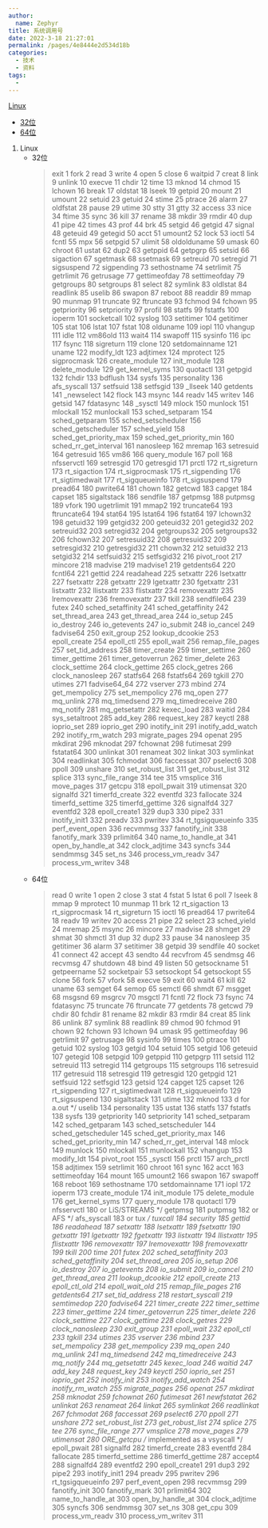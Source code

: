 ```yaml
---
author: 
  name: Zephyr
title: 系统调用号
date: 2022-3-18 21:27:01
permalink: /pages/4e8444e2d534d18b
categories: 
  - 技术
  - 资料
tags: 
  - 
---
```


[Linux](#Linux)

- [32位](#Linux_32)
- [64位](#Linux_64)

1. <span id="Linux">Linux</span>
   - <span id="Linux_32">32位</span>
     >exit 1
     >fork 2
     >read 3
     >write 4
     >open 5
     >close 6
     >waitpid 7
     >creat 8
     >link 9
     >unlink 10
     >execve 11
     >chdir 12
     >time 13
     >mknod 14
     >chmod 15
     >lchown 16
     >break 17
     >oldstat 18
     >lseek 19
     >getpid 20
     >mount 21
     >umount 22
     >setuid 23
     >getuid 24
     >stime 25
     >ptrace 26
     >alarm 27
     >oldfstat 28
     >pause 29
     >utime 30
     >stty 31
     >gtty 32
     >access 33
     >nice 34
     >ftime 35
     >sync 36
     >kill 37
     >rename 38
     >mkdir 39
     >rmdir 40
     >dup 41
     >pipe 42
     >times 43
     >prof 44
     >brk 45
     >setgid 46
     >getgid 47
     >signal 48
     >geteuid 49
     >getegid 50
     >acct 51
     >umount2 52
     >lock 53
     >ioctl 54
     >fcntl 55
     >mpx 56
     >setpgid 57
     >ulimit 58
     >oldolduname 59
     >umask 60
     >chroot 61
     >ustat 62
     >dup2 63
     >getppid 64
     >getpgrp 65
     >setsid 66
     >sigaction 67
     >sgetmask 68
     >ssetmask 69
     >setreuid 70
     >setregid 71
     >sigsuspend 72
     >sigpending 73
     >sethostname 74
     >setrlimit 75
     >getrlimit 76
     >getrusage 77
     >gettimeofday 78
     >settimeofday 79
     >getgroups 80
     >setgroups 81
     >select 82
     >symlink 83
     >oldlstat 84
     >readlink 85
     >uselib 86
     >swapon 87
     >reboot 88
     >readdir 89
     >mmap 90
     >munmap 91
     >truncate 92
     >ftruncate 93
     >fchmod 94
     >fchown 95
     >getpriority 96
     >setpriority 97
     >profil 98
     >statfs 99
     >fstatfs 100
     >ioperm 101
     >socketcall 102
     >syslog 103
     >setitimer 104
     >getitimer 105
     >stat 106
     >lstat 107
     >fstat 108
     >olduname 109
     >iopl 110
     >vhangup 111
     >idle 112
     >vm86old 113
     >wait4 114
     >swapoff 115
     >sysinfo 116
     >ipc 117
     >fsync 118
     >sigreturn 119
     >clone 120
     >setdomainname 121
     >uname 122
     >modify_ldt 123
     >adjtimex 124
     >mprotect 125
     >sigprocmask 126
     >create_module 127
     >init_module 128
     >delete_module 129
     >get_kernel_syms 130
     >quotactl 131
     >getpgid 132
     >fchdir 133
     >bdflush 134
     >sysfs 135
     >personality 136
     >afs_syscall 137
     >setfsuid 138
     >setfsgid 139
     >_llseek 140
     >getdents 141
     >_newselect 142
     >flock 143
     >msync 144
     >readv 145
     >writev 146
     >getsid 147
     >fdatasync 148
     >_sysctl 149
     >mlock 150
     >munlock 151
     >mlockall 152
     >munlockall 153
     >sched_setparam 154
     >sched_getparam 155
     >sched_setscheduler 156
     >sched_getscheduler 157
     >sched_yield 158
     >sched_get_priority_max 159
     >sched_get_priority_min 160
     >sched_rr_get_interval 161
     >nanosleep 162
     >mremap 163
     >setresuid 164
     >getresuid 165
     >vm86 166
     >query_module 167
     >poll 168
     >nfsservctl 169
     >setresgid 170
     >getresgid 171
     >prctl 172
     >rt_sigreturn 173
     >rt_sigaction 174
     >rt_sigprocmask 175
     >rt_sigpending 176
     >rt_sigtimedwait 177
     >rt_sigqueueinfo 178
     >rt_sigsuspend 179
     >pread64 180
     >pwrite64 181
     >chown 182
     >getcwd 183
     >capget 184
     >capset 185
     >sigaltstack 186
     >sendfile 187
     >getpmsg 188
     >putpmsg 189
     >vfork 190
     >ugetrlimit 191
     >mmap2 192
     >truncate64 193
     >ftruncate64 194
     >stat64 195
     >lstat64 196
     >fstat64 197
     >lchown32 198
     >getuid32 199
     >getgid32 200
     >geteuid32 201
     >getegid32 202
     >setreuid32 203
     >setregid32 204
     >getgroups32 205
     >setgroups32 206
     >fchown32 207
     >setresuid32 208
     >getresuid32 209
     >setresgid32 210
     >getresgid32 211
     >chown32 212
     >setuid32 213
     >setgid32 214
     >setfsuid32 215
     >setfsgid32 216
     >pivot_root 217
     >mincore 218
     >madvise 219
     >madvise1 219
     >getdents64 220
     >fcntl64 221
     >gettid 224
     >readahead 225
     >setxattr 226
     >lsetxattr 227
     >fsetxattr 228
     >getxattr 229
     >lgetxattr 230
     >fgetxattr 231
     >listxattr 232
     >llistxattr 233
     >flistxattr 234
     >removexattr 235
     >lremovexattr 236
     >fremovexattr 237
     >tkill 238
     >sendfile64 239
     >futex 240
     >sched_setaffinity 241
     >sched_getaffinity 242
     >set_thread_area 243
     >get_thread_area 244
     >io_setup 245
     >io_destroy 246
     >io_getevents 247
     >io_submit 248
     >io_cancel 249
     >fadvise64 250
     >exit_group 252
     >lookup_dcookie 253
     >epoll_create 254
     >epoll_ctl 255
     >epoll_wait 256
     >remap_file_pages 257
     >set_tid_address 258
     >timer_create 259
     >timer_settime 260
     >timer_gettime 261
     >timer_getoverrun 262
     >timer_delete 263
     >clock_settime 264
     >clock_gettime 265
     >clock_getres 266
     >clock_nanosleep 267
     >statfs64 268
     >fstatfs64 269
     >tgkill 270
     >utimes 271
     >fadvise64_64 272
     >vserver 273
     >mbind 274
     >get_mempolicy 275
     >set_mempolicy 276
     >mq_open 277
     >mq_unlink 278
     >mq_timedsend 279
     >mq_timedreceive 280
     >mq_notify 281
     >mq_getsetattr 282
     >kexec_load 283
     >waitid 284
     >sys_setaltroot 285
     >add_key 286
     >request_key 287
     >keyctl 288
     >ioprio_set 289
     >ioprio_get 290
     >inotify_init 291
     >inotify_add_watch 292
     >inotify_rm_watch 293
     >migrate_pages 294
     >openat 295
     >mkdirat 296
     >mknodat 297
     >fchownat 298
     >futimesat 299
     >fstatat64 300
     >unlinkat 301
     >renameat 302
     >linkat 303
     >symlinkat 304
     >readlinkat 305
     >fchmodat 306
     >faccessat 307
     >pselect6 308
     >ppoll 309
     >unshare 310
     >set_robust_list 311
     >get_robust_list 312
     >splice 313
     >sync_file_range 314
     >tee 315
     >vmsplice 316
     >move_pages 317
     >getcpu 318
     >epoll_pwait 319
     >utimensat 320
     >signalfd 321
     >timerfd_create 322
     >eventfd 323
     >fallocate 324
     >timerfd_settime 325
     >timerfd_gettime 326
     >signalfd4 327
     >eventfd2 328
     >epoll_create1 329
     >dup3 330
     >pipe2 331
     >inotify_init1 332
     >preadv 333
     >pwritev 334
     >rt_tgsigqueueinfo 335
     >perf_event_open 336
     >recvmmsg 337
     >fanotify_init 338 
     >fanotify_mark 339 
     >prlimit64 340 
     >name_to_handle_at 341 
     >open_by_handle_at 342 
     >clock_adjtime 343 
     >syncfs 344
     >sendmmsg 345
     >set_ns 346 
     >process_vm_readv 347
     >process_vm_writev 348
   - <span id="Linux_64">64位</span>
     >read 0
     >write 1
     >open 2
     >close 3
     >stat 4
     >fstat 5
     >lstat 6
     >poll 7
     >lseek 8
     >mmap 9
     >mprotect 10
     >munmap 11
     >brk 12
     >rt_sigaction 13
     >rt_sigprocmask 14
     >rt_sigreturn 15
     >ioctl 16
     >pread64 17
     >pwrite64 18
     >readv 19
     >writev 20
     >access 21
     >pipe 22
     >select 23
     >sched_yield 24
     >mremap 25
     >msync 26
     >mincore 27
     >madvise 28
     >shmget 29
     >shmat 30
     >shmctl 31
     >dup 32
     >dup2 33
     >pause 34
     >nanosleep 35
     >getitimer 36
     >alarm 37
     >setitimer 38
     >getpid 39
     >sendfile 40
     >socket 41
     >connect 42
     >accept 43
     >sendto 44
     >recvfrom 45
     >sendmsg 46
     >recvmsg 47
     >shutdown 48
     >bind 49
     >listen 50
     >getsockname 51
     >getpeername 52
     >socketpair 53
     >setsockopt 54
     >getsockopt 55
     >clone 56
     >fork 57
     >vfork 58
     >execve 59
     >exit 60
     >wait4 61
     >kill 62
     >uname 63
     >semget 64
     >semop 65
     >semctl 66
     >shmdt 67
     >msgget 68
     >msgsnd 69
     >msgrcv 70
     >msgctl 71
     >fcntl 72
     >flock 73
     >fsync 74
     >fdatasync 75
     >truncate 76
     >ftruncate 77
     >getdents 78
     >getcwd 79
     >chdir 80
     >fchdir 81
     >rename 82
     >mkdir 83
     >rmdir 84
     >creat 85
     >link 86
     >unlink 87
     >symlink 88
     >readlink 89
     >chmod 90
     >fchmod 91
     >chown 92
     >fchown 93
     >lchown 94
     >umask 95
     >gettimeofday 96
     >getrlimit 97
     >getrusage 98
     >sysinfo 99
     >times 100
     >ptrace 101
     >getuid 102
     >syslog 103
     >getgid 104
     >setuid 105
     >setgid 106
     >geteuid 107
     >getegid 108
     >setpgid 109
     >getppid 110
     >getpgrp 111
     >setsid 112
     >setreuid 113
     >setregid 114
     >getgroups 115
     >setgroups 116
     >setresuid 117
     >getresuid 118
     >setresgid 119
     >getresgid 120
     >getpgid 121
     >setfsuid 122
     >setfsgid 123
     >getsid 124
     >capget 125
     >capset 126
     >rt_sigpending 127
     >rt_sigtimedwait 128
     >rt_sigqueueinfo 129
     >rt_sigsuspend 130
     >sigaltstack 131
     >utime 132
     >mknod 133
     >d for a.out */
     >uselib 134
     >personality 135
     >ustat 136
     >statfs 137
     >fstatfs 138
     >sysfs 139
     >getpriority 140
     >setpriority 141
     >sched_setparam 142
     >sched_getparam 143
     >sched_setscheduler 144
     >sched_getscheduler 145
     >sched_get_priority_max 146
     >sched_get_priority_min 147
     >sched_rr_get_interval 148
     >mlock 149
     >munlock 150
     >mlockall 151
     >munlockall 152
     >vhangup 153
     >modify_ldt 154
     >pivot_root 155
     >_sysctl 156
     >prctl 157
     >arch_prctl 158
     >adjtimex 159
     >setrlimit 160
     >chroot 161
     >sync 162
     >acct 163
     >settimeofday 164
     >mount 165
     >umount2 166
     >swapon 167
     >swapoff 168
     >reboot 169
     >sethostname 170
     >setdomainname 171
     >iopl 172
     >ioperm 173
     >create_module 174
     >init_module 175
     >delete_module 176
     >get_kernel_syms 177
     >query_module 178
     >quotactl 179
     >nfsservctl 180
     >or LiS/STREAMS */
     >getpmsg 181
     >putpmsg 182
     >or AFS */
     >afs_syscall 183
     >or tux */
     >tuxcall 184
     >security 185
     >gettid 186
     >readahead 187
     >setxattr 188
     >lsetxattr 189
     >fsetxattr 190
     >getxattr 191
     >lgetxattr 192
     >fgetxattr 193
     >listxattr 194
     >llistxattr 195
     >flistxattr 196
     >removexattr 197
     >lremovexattr 198
     >fremovexattr 199
     >tkill 200
     >time 201
     >futex 202
     >sched_setaffinity 203
     >sched_getaffinity 204
     >set_thread_area 205
     >io_setup 206
     >io_destroy 207
     >io_getevents 208
     >io_submit 209
     >io_cancel 210
     >get_thread_area 211
     >lookup_dcookie 212
     >epoll_create 213
     >epoll_ctl_old 214
     >epoll_wait_old 215
     >remap_file_pages 216
     >getdents64 217
     >set_tid_address 218
     >restart_syscall 219
     >semtimedop 220
     >fadvise64 221
     >timer_create 222
     >timer_settime 223
     >timer_gettime 224
     >timer_getoverrun 225
     >timer_delete 226
     >clock_settime 227
     >clock_gettime 228
     >clock_getres 229
     >clock_nanosleep 230
     >exit_group 231
     >epoll_wait 232
     >epoll_ctl 233
     >tgkill 234
     >utimes 235
     >vserver 236
     >mbind 237
     >set_mempolicy 238
     >get_mempolicy 239
     >mq_open 240
     >mq_unlink 241
     >mq_timedsend 242
     >mq_timedreceive 243
     >mq_notify 244
     >mq_getsetattr 245
     >kexec_load 246
     >waitid 247
     >add_key 248
     >request_key 249
     >keyctl 250
     >ioprio_set 251
     >ioprio_get 252
     >inotify_init 253
     >inotify_add_watch 254
     >inotify_rm_watch 255
     >migrate_pages 256
     >openat 257
     >mkdirat 258
     >mknodat 259
     >fchownat 260
     >futimesat 261
     >newfstatat 262
     >unlinkat 263
     >renameat 264
     >linkat 265
     >symlinkat 266
     >readlinkat 267
     >fchmodat 268
     >faccessat 269
     >pselect6 270
     >ppoll 271
     >unshare 272
     >set_robust_list 273
     >get_robust_list 274
     >splice 275
     >tee 276
     >sync_file_range 277
     >vmsplice 278
     >move_pages 279
     >utimensat 280
     >ORE_getcpu /* implemented as a vsyscall */
     >epoll_pwait 281
     >signalfd 282
     >timerfd_create 283
     >eventfd 284
     >fallocate 285
     >timerfd_settime 286
     >timerfd_gettime 287
     >accept4 288
     >signalfd4 289
     >eventfd2 290
     >epoll_create1 291
     >dup3 292
     >pipe2 293
     >inotify_init1 294
     >preadv 295
     >pwritev 296
     >rt_tgsigqueueinfo 297
     >perf_event_open 298
     >recvmmsg 299
     >fanotify_init 300
     >fanotify_mark 301
     >prlimit64 302
     >name_to_handle_at 303
     >open_by_handle_at 304
     >clock_adjtime 305
     >syncfs 306
     >sendmmsg 307
     >set_ns 308
     >get_cpu 309
     >process_vm_readv 310
     >process_vm_writev 311